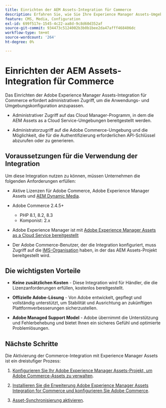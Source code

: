 ```yaml
---
title: Einrichten der AEM Assets-Integration für Commerce
description: Erfahren Sie, wie Sie Ihre Experience Manager Assets-Umgebung einrichten und konfigurieren, um Commerce-Assets für Ihren Store zu verwalten.
feature: CMS, Media, Configuration
exl-id: 699f517e-1545-4c22-aa8d-9c8d60d352af
source-git-commit: 934473c5124002b3b0b1bee2da47afff468406dc
workflow-type: tm+mt
source-wordcount: '264'
ht-degree: 0%

---
```


# Einrichten der AEM Assets-Integration für Commerce

Das Einrichten der Adobe Experience Manager Assets-Integration für Commerce erfordert administrativen Zugriff, um die Anwendungs- und Umgebungskonfiguration anzupassen.

- Administrativer Zugriff auf das Cloud Manager-Programm, in dem die AEM Assets as a Cloud Service-Umgebungen bereitgestellt werden.

- Administratorzugriff auf die Adobe Commerce-Umgebung und die Möglichkeit, die für die Authentifizierung erforderlichen API-Schlüssel abzurufen oder zu generieren.

## Voraussetzungen für die Verwendung der Integration

Um diese Integration nutzen zu können, müssen Unternehmen die folgenden Anforderungen erfüllen:

- Aktive Lizenzen für Adobe Commerce, Adobe Experience Manager Assets und [AEM Dynamic Media](https://experienceleague.adobe.com/en/docs/experience-manager-65/content/assets/dynamic/administering-dynamic-media).

- Adobe Commerce 2.4.5+

   - PHP 8.1, 8.2, 8.3
   - Komponist: 2.x

- Adobe Experience Manager ist mit [Adobe Experience Manager Assets as a Cloud Service bereitgestellt](https://experienceleague.adobe.com/de/docs/experience-manager-cloud-service/content/assets/overview)

- Der Adobe Commerce-Benutzer, der die Integration konfiguriert, muss Zugriff auf die [IMS-Organisation](https://experienceleague.adobe.com/en/docs/core-services/interface/administration/organizations#concept_EA8AEE5B02CF46ACBDAD6A8508646255) haben, in der das AEM Assets-Projekt bereitgestellt wird.

## Die wichtigsten Vorteile

- **Keine zusätzlichen Kosten** - Diese Integration wird für Händler, die die Lizenzanforderungen erfüllen, kostenlos bereitgestellt.

- **Offizielle Adobe-Lösung** - Von Adobe entwickelt, gepflegt und vollständig unterstützt, um Stabilität und Ausrichtung an zukünftigen Plattformverbesserungen sicherzustellen.

- **Adobe Managed Support Model** - Adobe übernimmt die Unterstützung und Fehlerbehebung und bietet Ihnen ein sicheres Gefühl und optimierte Problemlösungen.

## Nächste Schritte

Die Aktivierung der Commerce-Integration mit Experience Manager Assets ist ein dreistufiger Prozess:

1. [Konfigurieren Sie Ihr Adobe Experience Manager Assets-Projekt, um Adobe Commerce-Assets zu verwalten](aem-assets-configure-aem.md).

1. [Installieren Sie die Erweiterung Adobe Experience Manager Assets Integration for Commerce und konfigurieren Sie Adobe Commerce](aem-assets-configure-aem.md).

1. [Asset-Synchronisierung aktivieren](aem-assets-setup-synchronization.md).
